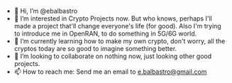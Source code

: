 - 👋 Hi, I’m @ebalbastro
- 👀 I’m interested in Crypto Projects now. But who knows, perhaps I'll made a project that'll change everyone's life (for good).
Also I'm trying to introduce me in OpenRAN, to do something in 5G/6G world.
- 🌱 I’m currently learning how to make my own crypto, don't worry, all the cryptos today are so good to imagine something better.
- 💞️ I’m looking to collaborate on nothing now, just looking other good projects.
- 📫 How to reach me:
Send me an email to e.balbastro@gmail.com

<!---
ebalbastro/ebalbastro is a ✨ special ✨ repository because its `README.md` (this file) appears on your GitHub profile.
You can click the Preview link to take a look at your changes.
--->
